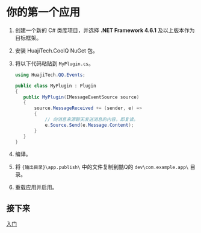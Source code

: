 # 你的第一个应用

1. 创建一个新的 C# 类库项目，并选择 **.NET Framework 4.6.1** 及以上版本作为目标框架。
2. 安装 HuajiTech.CoolQ NuGet 包。
3. 将以下代码粘贴到 `MyPlugin.cs`。

   ```csharp
   using HuajiTech.QQ.Events;

   public class MyPlugin : Plugin
   {
      public MyPlugin(IMessageEventSource source)
      {
          source.MessageReceived += (sender, e) =>
          {
              // 向消息来源聊天发送消息的内容，即复读。
              e.Source.Send(e.Message.Content);
          }
      }
   }
   ```

4. 编译。
5. 将 `{输出目录}\app.publish\` 中的文件复制到酷Q的 `dev\com.example.app\` 目录。
6. 重载应用并启用。

## 接下来

[入门](getting_started.md)
